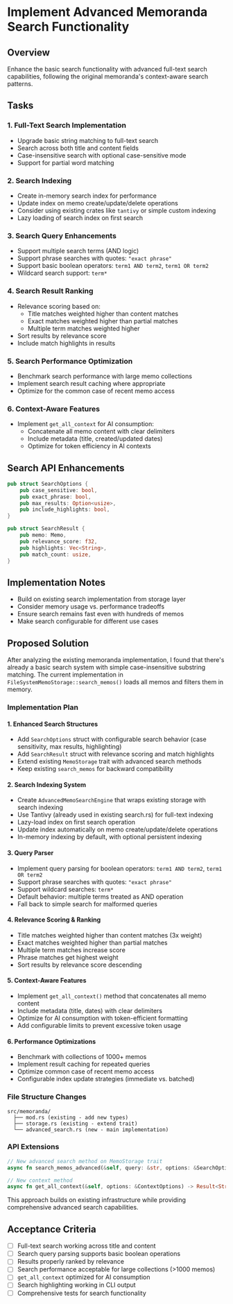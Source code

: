 # Implement Advanced Memoranda Search Functionality

## Overview
Enhance the basic search functionality with advanced full-text search capabilities, following the original memoranda's context-aware search patterns.

## Tasks

### 1. Full-Text Search Implementation
- Upgrade basic string matching to full-text search
- Search across both title and content fields
- Case-insensitive search with optional case-sensitive mode
- Support for partial word matching

### 2. Search Indexing
- Create in-memory search index for performance
- Update index on memo create/update/delete operations
- Consider using existing crates like `tantivy` or simple custom indexing
- Lazy loading of search index on first search

### 3. Search Query Enhancements
- Support multiple search terms (AND logic)
- Support phrase searches with quotes: `"exact phrase"`
- Support basic boolean operators: `term1 AND term2`, `term1 OR term2`
- Wildcard search support: `term*`

### 4. Search Result Ranking
- Relevance scoring based on:
  - Title matches weighted higher than content matches
  - Exact matches weighted higher than partial matches  
  - Multiple term matches weighted higher
- Sort results by relevance score
- Include match highlights in results

### 5. Search Performance Optimization
- Benchmark search performance with large memo collections
- Implement search result caching where appropriate
- Optimize for the common case of recent memo access

### 6. Context-Aware Features
- Implement `get_all_context` for AI consumption:
  - Concatenate all memo content with clear delimiters
  - Include metadata (title, created/updated dates)
  - Optimize for token efficiency in AI contexts

## Search API Enhancements
```rust
pub struct SearchOptions {
    pub case_sensitive: bool,
    pub exact_phrase: bool,
    pub max_results: Option<usize>,
    pub include_highlights: bool,
}

pub struct SearchResult {
    pub memo: Memo,
    pub relevance_score: f32,
    pub highlights: Vec<String>,
    pub match_count: usize,
}
```

## Implementation Notes
- Build on existing search implementation from storage layer
- Consider memory usage vs. performance tradeoffs
- Ensure search remains fast even with hundreds of memos
- Make search configurable for different use cases

## Proposed Solution

After analyzing the existing memoranda implementation, I found that there's already a basic search system with simple case-insensitive substring matching. The current implementation in `FileSystemMemoStorage::search_memos()` loads all memos and filters them in memory.

### Implementation Plan

#### 1. Enhanced Search Structures
- Add `SearchOptions` struct with configurable search behavior (case sensitivity, max results, highlighting)
- Add `SearchResult` struct with relevance scoring and match highlights
- Extend existing `MemoStorage` trait with advanced search methods
- Keep existing `search_memos` for backward compatibility

#### 2. Search Indexing System
- Create `AdvancedMemoSearchEngine` that wraps existing storage with search indexing
- Use Tantivy (already used in existing search.rs) for full-text indexing
- Lazy-load index on first search operation
- Update index automatically on memo create/update/delete operations
- In-memory indexing by default, with optional persistent indexing

#### 3. Query Parser
- Implement query parsing for boolean operators: `term1 AND term2`, `term1 OR term2`  
- Support phrase searches with quotes: `"exact phrase"`
- Support wildcard searches: `term*`
- Default behavior: multiple terms treated as AND operation
- Fall back to simple search for malformed queries

#### 4. Relevance Scoring & Ranking
- Title matches weighted higher than content matches (3x weight)
- Exact matches weighted higher than partial matches
- Multiple term matches increase score
- Phrase matches get highest weight
- Sort results by relevance score descending

#### 5. Context-Aware Features
- Implement `get_all_context()` method that concatenates all memo content
- Include metadata (title, dates) with clear delimiters
- Optimize for AI consumption with token-efficient formatting
- Add configurable limits to prevent excessive token usage

#### 6. Performance Optimizations
- Benchmark with collections of 1000+ memos
- Implement result caching for repeated queries
- Optimize common case of recent memo access
- Configurable index update strategies (immediate vs. batched)

### File Structure Changes
```
src/memoranda/
  ├── mod.rs (existing - add new types)
  ├── storage.rs (existing - extend trait)
  └── advanced_search.rs (new - main implementation)
```

### API Extensions
```rust
// New advanced search method on MemoStorage trait
async fn search_memos_advanced(&self, query: &str, options: &SearchOptions) -> Result<Vec<SearchResult>>;

// New context method
async fn get_all_context(&self, options: &ContextOptions) -> Result<String>;
```

This approach builds on existing infrastructure while providing comprehensive advanced search capabilities.

## Acceptance Criteria
- [ ] Full-text search working across title and content
- [ ] Search query parsing supports basic boolean operations
- [ ] Results properly ranked by relevance
- [ ] Search performance acceptable for large collections (>1000 memos)
- [ ] `get_all_context` optimized for AI consumption
- [ ] Search highlighting working in CLI output
- [ ] Comprehensive tests for search functionality